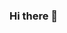 ### Hi there 👋

<!--
**Anonymoususer70/Anonymoususer70** is a ✨ _special_ ✨ repository because its `README.md` (this file) appears on your GitHub profile.

Here are some ideas to get you started:

- 🔭 I’m currently working on Frontend web dev
- 🌱 I’m currently learning React
- 🤔 I’m looking for help with any CSS and basic JS related stuff
- 💬 Ask me about Web-dev, Speed Cubing
- 📫 How to reach me: https://anonymoususer70.github.io/portfolio/
- 😄 Pronouns: He, him
- ⚡ Fun fact: I am a speed cuber and I can write with both of my hands
--> 
